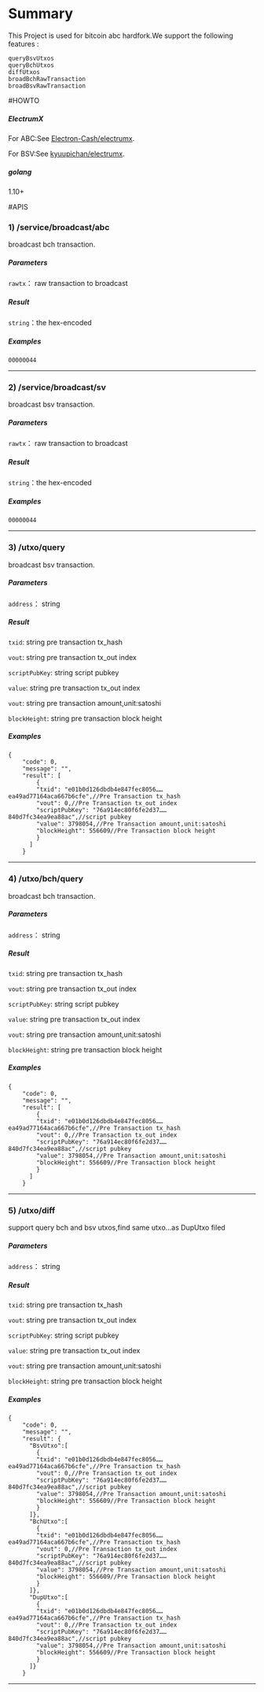 # Summary

This Project is used for bitcoin abc hardfork.We support the following features
:

```
queryBsvUtxos
queryBchUtxos
diffUtxos
broadBchRawTransaction
broadBsvRawTransaction
```
#HOWTO

##### ElectrumX 
For ABC:See [Electron-Cash/electrumx](https://github.com/Electron-Cash/electrumx).

For BSV:See [kyuupichan/electrumx](https://github.com/kyuupichan/electrumx).
##### golang
1.10+

#APIS

### 1) /service/broadcast/abc

broadcast bch transaction.

##### Parameters
`rawtx`： raw transaction to broadcast

##### Result

`string`：the hex-encoded

##### Examples

```
00000044
```

---
    
### 2) /service/broadcast/sv

broadcast bsv transaction.

##### Parameters

`rawtx`： raw transaction to broadcast

##### Result

`string`：the hex-encoded

##### Examples

```
00000044
```
---
    
### 3) /utxo/query

broadcast bsv transaction.
##### Parameters
`address`： string

##### Result

`txid`: string pre transaction tx_hash

`vout`: string pre transaction tx_out index

`scriptPubKey`: string script pubkey

`value`: string pre transaction tx_out index

`vout`: string pre transaction amount,unit:satoshi

`blockHeight`: string pre transaction block height

##### Examples

```
{
    "code": 0,
    "message": "",
    "result": [
        {
        "txid": "e01b0d126dbdb4e847fec8056……ea49ad77164aca667b6cfe",//Pre Transaction tx_hash
        "vout": 0,//Pre Transaction tx_out index
        "scriptPubKey": "76a914ec80f6fe2d37……840d7fc34ea9ea88ac",//script pubkey
        "value": 3798054,//Pre Transaction amount,unit:satoshi
        "blockHeight": 556609//Pre Transaction block height
        }
      ]
    }
```
---
### 4) /utxo/bch/query

broadcast bch transaction.
##### Parameters
`address`： string

##### Result

`txid`: string pre transaction tx_hash

`vout`: string pre transaction tx_out index

`scriptPubKey`: string script pubkey

`value`: string pre transaction tx_out index

`vout`: string pre transaction amount,unit:satoshi

`blockHeight`: string pre transaction block height

##### Examples

```
{
    "code": 0,
    "message": "",
    "result": [
        {
        "txid": "e01b0d126dbdb4e847fec8056……ea49ad77164aca667b6cfe",//Pre Transaction tx_hash
        "vout": 0,//Pre Transaction tx_out index
        "scriptPubKey": "76a914ec80f6fe2d37……840d7fc34ea9ea88ac",//script pubkey
        "value": 3798054,//Pre Transaction amount,unit:satoshi
        "blockHeight": 556609//Pre Transaction block height
        }
      ]
    }
```
---
### 5) /utxo/diff

support query bch and bsv utxos,find same utxo...as DupUtxo filed

##### Parameters
`address`： string

##### Result

`txid`: string pre transaction tx_hash

`vout`: string pre transaction tx_out index

`scriptPubKey`: string script pubkey

`value`: string pre transaction tx_out index

`vout`: string pre transaction amount,unit:satoshi

`blockHeight`: string pre transaction block height

##### Examples

```
{
    "code": 0,
    "message": "",
    "result": {
      "BsvUtxo":[
        {
        "txid": "e01b0d126dbdb4e847fec8056……ea49ad77164aca667b6cfe",//Pre Transaction tx_hash
        "vout": 0,//Pre Transaction tx_out index
        "scriptPubKey": "76a914ec80f6fe2d37……840d7fc34ea9ea88ac",//script pubkey
        "value": 3798054,//Pre Transaction amount,unit:satoshi
        "blockHeight": 556609//Pre Transaction block height
        }
      ]},
      "BchUtxo":[
        {
        "txid": "e01b0d126dbdb4e847fec8056……ea49ad77164aca667b6cfe",//Pre Transaction tx_hash
        "vout": 0,//Pre Transaction tx_out index
        "scriptPubKey": "76a914ec80f6fe2d37……840d7fc34ea9ea88ac",//script pubkey
        "value": 3798054,//Pre Transaction amount,unit:satoshi
        "blockHeight": 556609//Pre Transaction block height
        }
      ]},
      "DupUtxo":[
        {
        "txid": "e01b0d126dbdb4e847fec8056……ea49ad77164aca667b6cfe",//Pre Transaction tx_hash
        "vout": 0,//Pre Transaction tx_out index
        "scriptPubKey": "76a914ec80f6fe2d37……840d7fc34ea9ea88ac",//script pubkey
        "value": 3798054,//Pre Transaction amount,unit:satoshi
        "blockHeight": 556609//Pre Transaction block height
        }
      ]}
    }
```
---